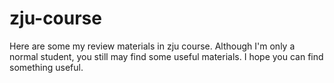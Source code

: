 # zju-course
Here are some my review materials in zju course. Although I'm only a normal student, you still may find some useful materials. I hope you can find something useful.
